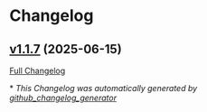 # Changelog

## [v1.1.7](https://github.com/leemyou/leemyou/tree/v1.1.7) (2025-06-15)

[Full Changelog](https://github.com/leemyou/leemyou/compare/v1.1.6...v1.1.7)



\* *This Changelog was automatically generated by [github_changelog_generator](https://github.com/github-changelog-generator/github-changelog-generator)*
